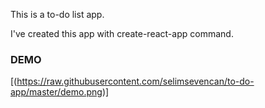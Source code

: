 This is a to-do list app.

I've created this app with create-react-app command.

### DEMO
[(https://raw.githubusercontent.com/selimsevencan/to-do-app/master/demo.png)]
